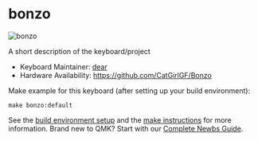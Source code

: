 # bonzo

![bonzo](https://i.imgur.com/aKBtpmu.jpg)

A short description of the keyboard/project

* Keyboard Maintainer: [dear](https://github.com/CatGirlGF)
* Hardware Availability: https://github.com/CatGirlGF/Bonzo

Make example for this keyboard (after setting up your build environment):

    make bonzo:default

See the [build environment setup](https://docs.qmk.fm/#/getting_started_build_tools) and the [make instructions](https://docs.qmk.fm/#/getting_started_make_guide) for more information. Brand new to QMK? Start with our [Complete Newbs Guide](https://docs.qmk.fm/#/newbs).
